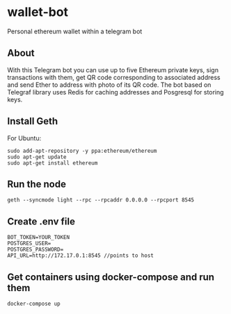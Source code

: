 # wallet-bot
Personal ethereum wallet within a telegram bot

## About

With this Telegram bot you can use up to five Ethereum private keys, sign transactions with them, get QR code corresponding to associated address and send Ether to address with photo of its QR code.
The bot based on Telegraf library uses Redis for caching addresses and Posgresql for storing keys.

## Install Geth

For Ubuntu:
```
sudo add-apt-repository -y ppa:ethereum/ethereum
sudo apt-get update
sudo apt-get install ethereum
```

## Run the node

```
geth --syncmode light --rpc --rpcaddr 0.0.0.0 --rpcport 8545
```

## Create .env file

```
BOT_TOKEN=YOUR_TOKEN
POSTGRES_USER=
POSTGRES_PASSWORD=
API_URL=http://172.17.0.1:8545 //points to host
```

## Get containers using docker-compose and run them

```
docker-compose up
```
